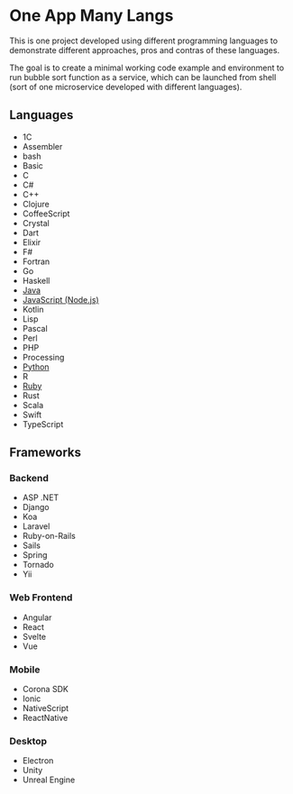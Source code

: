# One App Many Langs

This is one project developed using different programming languages to demonstrate different approaches, pros and contras of these languages.

The goal is to create a minimal working code example and environment to run bubble sort function as a service, which can be launched from shell (sort of one microservice developed with different languages).

## Languages
- 1С
- Assembler
- bash
- Basic
- C
- C#
- C++
- Clojure
- CoffeeScript
- Crystal
- Dart
- Elixir
- F#
- Fortran
- Go
- Haskell
- [Java](java)
- [JavaScript (Node.js)](javascript)
- Kotlin
- Lisp
- Pascal
- Perl
- PHP
- Processing
- [Python](python)
- R
- [Ruby](ruby)
- Rust
- Scala
- Swift
- TypeScript


## Frameworks

### Backend
- ASP .NET
- Django
- Koa
- Laravel
- Ruby-on-Rails
- Sails
- Spring
- Tornado
- Yii

### Web Frontend
- Angular
- React
- Svelte
- Vue

### Mobile
- Corona SDK
- Ionic
- NativeScript
- ReactNative

### Desktop
- Electron
- Unity
- Unreal Engine
